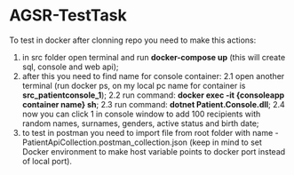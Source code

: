 # AGSR-TestTask
To test in docker after clonning repo you need to make this actions:
1) in src folder open terminal and run **docker-compose up** (this will create sql, console and web api);
2) after this you need to find name for console container:
   2.1 open another terminal (run docker ps, on my local pc name for container is **src_patientconsole_1**);
   2.2 run command: **docker exec -it {consoleapp container name} sh**;
   2.3 run command: **dotnet Patient.Console.dll**;
   2.4 now you can click 1 in console window to add 100 recipients with random names, surnames, genders, active status and birth date;
3) to test in postman you need to import file from root folder with name - PatientApiCollection.postman_collection.json (keep in mind to set Docker environment to make host variable points to docker port instead of local port).
